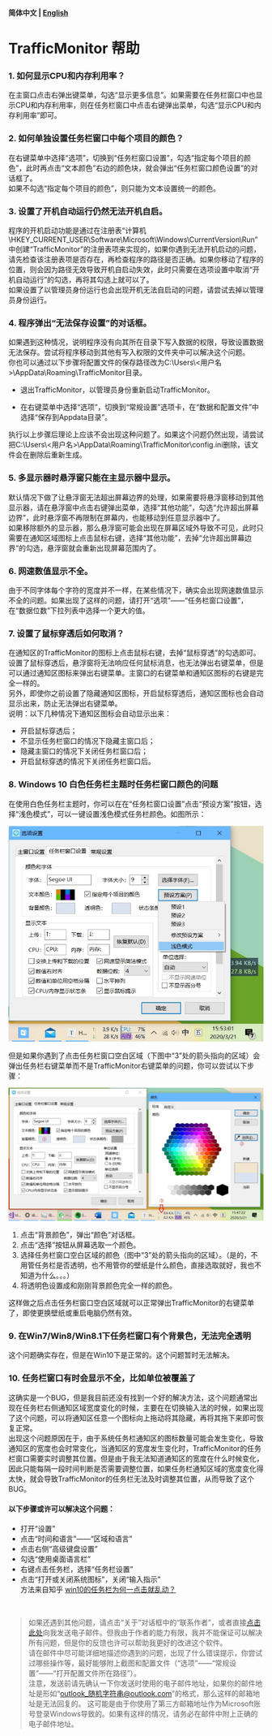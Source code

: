 **简体中文 | [English](./Help_en-us.md)**<br>
# TrafficMonitor 帮助
### 1. 如何显示CPU和内存利用率？
在主窗口点击右弹出键菜单，勾选“显示更多信息”。如果需要在任务栏窗口中也显示CPU和内存利用率，则在任务栏窗口中点击右键弹出菜单，勾选“显示CPU和内存利用率”即可。
### 2. 如何单独设置任务栏窗口中每个项目的颜色？
在右键菜单中选择“选项”，切换到“任务栏窗口设置”，勾选“指定每个项目的颜色”，此时再点击“文本颜色”右边的颜色块，就会弹出“任务栏窗口颜色设置”的对话框了。<br>
如果不勾选“指定每个项目的颜色”，则只能为文本设置统一的颜色。

### 3. 设置了开机自动运行仍然无法开机自启。
程序的开机启动功能是通过在注册表“计算机\HKEY_CURRENT_USER\Software\Microsoft\Windows\CurrentVersion\Run”中创建“TrafficMonitor”的注册表项来实现的，如果你遇到无法开机启动的问题，请先检查该注册表项是否存在，再检查程序的路径是否正确。如果你移动了程序的位置，则会因为路径无效导致开机自启动失效，此时只需要在选项设置中取消“开机自动运行”的勾选，再将其勾选上就可以了。<br>
如果设置了以管理员身份运行也会出现开机无法自启动的问题，请尝试去掉以管理员身份运行。<br>

### 4. 程序弹出“无法保存设置”的对话框。
如果遇到这种情况，说明程序没有向其所在目录下写入数据的权限，导致设置数据无法保存。尝试将程序移动到其他有写入权限的文件夹中可以解决这个问题。<br>
你也可以通过以下步骤将配置文件的保存路径改为C:\Users\\<用户名\>\AppData\Roaming\TrafficMonitor目录。<br>

* 退出TrafficMonitor，以管理员身份重新启动TrafficMonitor。

* 在右键菜单中选择“选项”，切换到“常规设置”选项卡，在“数据和配置文件”中选择“保存到Appdata目录”。<br>

执行以上步骤后理论上应该不会出现这种问题了。如果这个问题仍然出现，请尝试把C:\Users\\<用户名\>\AppData\Roaming\TrafficMonitor\config.ini删除，该文件会在删除后重新生成。

### 5. 多显示器时悬浮窗只能在主显示器中显示。
默认情况下做了让悬浮窗无法超出屏幕边界的处理，如果需要将悬浮窗移动到其他显示器，请在悬浮窗中点击右键弹出菜单，选择“其他功能”，勾选“允许超出屏幕边界”，此时悬浮窗不再限制在屏幕内，也能移动到任意显示器中了。<br>
如果移除额外的显示器，那么悬浮窗可能会出现在屏幕区域外导致不可见，此时只需要在通知区域图标上点击鼠标右键，选择“其他功能”，去掉“允许超出屏幕边界”的勾选，悬浮窗就会重新出现屏幕范围内了。

### 6. 网速数值显示不全。
由于不同字体每个字符的宽度并不一样，在某些情况下，确实会出现网速数值显示不全的问题。如果出现了这样的问题，请打开“选项”——“任务栏窗口设置”，在“数据位数”下拉列表中选择一个更大的值。
### 7. 设置了鼠标穿透后如何取消？
在通知区的TrafficMonitor的图标上点击鼠标右键，去掉“鼠标穿透”的勾选即可。<br>
设置了鼠标穿透后，悬浮窗将无法响应任何鼠标消息，也无法弹出右键菜单，但是可以通过通知区图标来弹出右键菜单。主窗口的右键菜单和通知区图标的右键是完全一样的。<br>
另外，即使你之前设置了隐藏通知区图标，开启鼠标穿透后，通知区图标也会自动显示出来，防止无法弹出右键菜单。<br>
说明：以下几种情况下通知区图标会自动显示出来：<br>
* 开启鼠标穿透后；
* 不显示任务栏窗口的情况下隐藏主窗口后；
* 隐藏主窗口的情况下关闭任务栏窗口后；
* 开启鼠标穿透的情况下关闭任务栏窗口后。
### 8. Windows 10 白色任务栏主题时任务栏窗口颜色的问题

在使用白色任务栏主题时，你可以在在“任务栏窗口设置”点击“预设方案”按钮，选择“浅色模式”，可以一键设置浅色模式任务栏颜色。如图所示：

<img src="./Screenshots/images/image2.jpg" style="zoom:80%;" />

但是如果你遇到了点击任务栏窗口空白区域（下图中“3”处的箭头指向的区域）会弹出任务栏右键菜单而不是TrafficMonitor右键菜单的问题，你可以尝试以下步骤：

<img src="./Screenshots/images/image1.jpg" style="zoom:80%;" />

1. 点击“背景颜色”，弹出“颜色”对话框。
2. 点击“选择”按钮从屏幕选取一个颜色。
3. 选择任务栏窗口空白区域的颜色（图中“3”处的箭头指向的区域）。（是的，不用管任务栏是否透明，也不用管你的壁纸是什么颜色，直接选取就好，我也不知道为什么。。。）
4. 将透明色设置成和刚刚背景颜色完全一样的颜色。

这样做之后点击任务栏窗口空白区域就可以正常弹出TrafficMonitor的右键菜单了，即使更换壁纸或重启电脑仍然有效。

### 9. 在Win7/Win8/Win8.1下任务栏窗口有个背景色，无法完全透明
这个问题确实存在，但是在Win10下是正常的。这个问题暂时无法解决。
### 10. 任务栏窗口有时会显示不全，比如单位被覆盖了
这确实是一个BUG，但是我目前还没有找到一个好的解决方法，这个问题通常出现在任务栏右侧通知区域宽度变化的时候，主要在在切换输入法的时候，如果出现了这个问题，可以将通知区任意一个图标向上拖动将其隐藏，再将其拖下来即可恢复正常。<br>
出现这个问题原因在于，由于系统任务栏通知区的图标数量可能会发生变化，导致通知区的宽度也会时常变化，当通知区的宽度发生变化时，TrafficMonitor的任务栏窗口需要实时调整其位置。但是由于我无法知道通知区的宽度在什么时候变化，因此只能每隔一段时间判断是否需要调整位置，如果任务栏通知区域的宽度变化得太快，就会导致TrafficMonitor的任务栏无法及时调整其位置，从而导致了这个BUG。<br>

#### 以下步骤或许可以解决这个问题：<br>
* 打开“设置”
* 点击“时间和语言”——“区域和语言”
* 点击右侧“高级键盘设置”
* 勾选“使用桌面语言栏”
* 右键点击任务栏，选择“任务栏设置”
* 点击“打开或关闭系统图标”，关闭“输入指示”<br>
方法来自知乎 [win10的任务栏为何一点击就乱动？](https://www.zhihu.com/question/312032145/answer/627965084)<br>

<br>

>如果还遇到其他问题，请点击“关于”对话框中的“联系作者”，或者直接[点击此处](mailto:zhongyang219@hotmail.com)向我发送电子邮件。但我由于作者的能力有限，我并不能保证可以解决所有问题，但是你的反馈也许可以帮助我更好的改进这个软件。<br>
请在邮件中尽可能详细地描述你遇到的问题，出现了什么错误提示，你尝试过哪些操作等，最好能够附上截图和配置文件（“选项”——“常规设置”——“打开配置文件所在路径”）。<br>
注意，发送前请先确认一下你发送时使用的电子邮件地址，如果你的邮件地址是形如“outlook_随机字符串@outlook.com”的格式，那么这样的邮箱地址是无法回复的。
这可能是由于你使用了第三方邮箱地址作为Microsoft账号登录Windows导致的。如果有这样的情况，请务必在邮件中附上正确的电子邮件地址。
